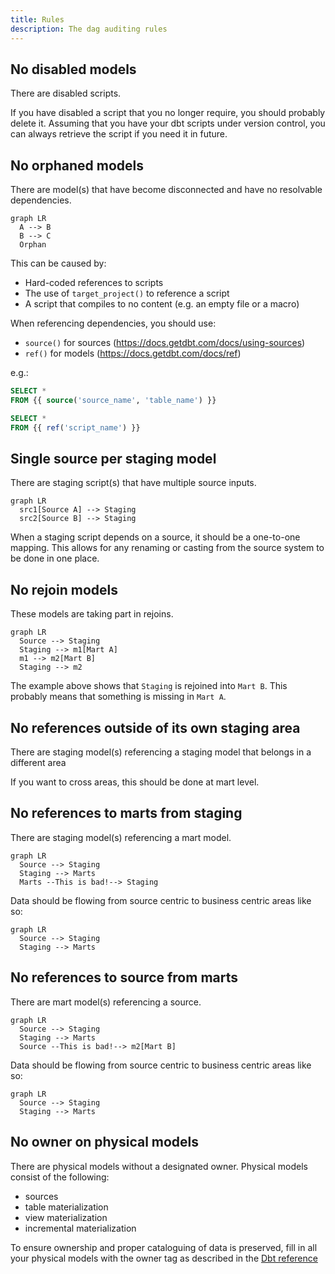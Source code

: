 ```yaml
---
title: Rules
description: The dag auditing rules
---
```


## No disabled models

There are disabled scripts.

If you have disabled a script that you no longer require, you should probably delete it.
Assuming that you have your dbt scripts under version control, you can always retrieve the script if you need it in future.

## No orphaned models

There are model(s) that have become disconnected and have no resolvable dependencies.

```mermaid
graph LR
  A --> B
  B --> C
  Orphan
```

This can be caused by:

- Hard-coded references to scripts
- The use of `target_project()` to reference a script
- A script that compiles to no content (e.g. an empty file or a macro)

When referencing dependencies, you should use:

- `source()` for sources (https://docs.getdbt.com/docs/using-sources)
- `ref()` for models (https://docs.getdbt.com/docs/ref)

e.g.:

```sql
SELECT *
FROM {{ source('source_name', 'table_name') }}

SELECT *
FROM {{ ref('script_name') }}
```

## Single source per staging model

There are staging script(s) that have multiple source inputs.

```mermaid
graph LR
  src1[Source A] --> Staging
  src2[Source B] --> Staging
```

When a staging script depends on a source, it should be a one-to-one mapping. This allows for any renaming or casting from the source system to be done in one place.

## No rejoin models

These models are taking part in rejoins.

```mermaid
graph LR
  Source --> Staging
  Staging --> m1[Mart A]
  m1 --> m2[Mart B]
  Staging --> m2
```

The example above shows that `Staging` is rejoined into `Mart B`. This probably means that something is missing in `Mart A`.

## No references outside of its own staging area

There are staging model(s) referencing a staging model that belongs in a different area

If you want to cross areas, this should be done at mart level.

## No references to marts from staging

There are staging model(s) referencing a mart model.

```mermaid
graph LR
  Source --> Staging
  Staging --> Marts
  Marts --This is bad!--> Staging
```

Data should be flowing from source centric to business centric areas like so:

```mermaid
graph LR
  Source --> Staging
  Staging --> Marts
```

## No references to source from marts

There are mart model(s) referencing a source. 

```mermaid
graph LR
  Source --> Staging
  Staging --> Marts
  Source --This is bad!--> m2[Mart B]
```

Data should be flowing from source centric to business centric areas like so:

```mermaid
graph LR
  Source --> Staging
  Staging --> Marts
```

## No owner on physical models

There are physical models without a designated owner. Physical models consist of the following:
- sources
- table materialization
- view materialization
- incremental materialization

To ensure ownership and proper cataloguing of data is preserved, fill in all your physical models with the owner tag as described in the [Dbt reference](https://docs.getdbt.com/reference/resource-properties/meta/#designate-a-model-owner)
